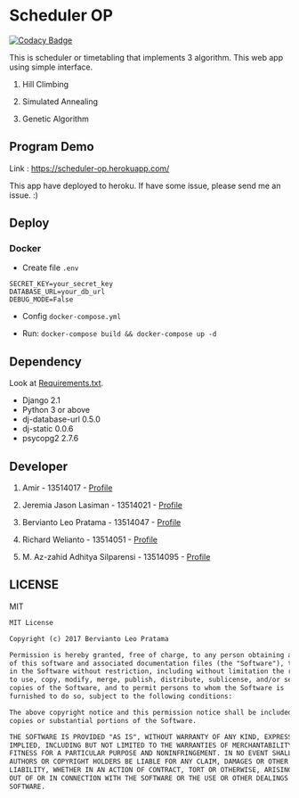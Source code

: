 # Scheduler OP

[![Codacy Badge](https://api.codacy.com/project/badge/Grade/384d23564c1d46e9b6d55999e0c91608)](https://app.codacy.com/app/berviantoleo/scheduler-op?utm_source=github.com&utm_medium=referral&utm_content=berv-uni-project/scheduler-op&utm_campaign=Badge_Grade_Settings)

This is scheduler or timetabling that implements 3 algorithm. This web app using simple interface.

1. Hill Climbing

2. Simulated Annealing

3. Genetic Algorithm

## Program Demo

Link : https://scheduler-op.herokuapp.com/

This app have deployed to heroku. If have some issue, please send me an issue. :)

## Deploy

### Docker

* Create file `.env`

```env
SECRET_KEY=your_secret_key
DATABASE_URL=your_db_url
DEBUG_MODE=False
```

* Config `docker-compose.yml`

* Run: `docker-compose build && docker-compose up -d`

## Dependency

Look at [Requirements.txt](./requirements.txt).

* Django 2.1
* Python 3 or above
* dj-database-url 0.5.0
* dj-static 0.0.6
* psycopg2 2.7.6

## Developer

1. Amir - 13514017 - [Profile](https://github.com/greenword000)

2. Jeremia Jason Lasiman - 13514021 - [Profile](https://github.com/JeremiaJ)

3. Bervianto Leo Pratama - 13514047 - [Profile](https://github.com/berviantoleo)

4. Richard Welianto - 13514051 - [Profile](https://github.com/RichardWellianto)

5. M. Az-zahid Adhitya Silparensi - 13514095 - [Profile](https://github.com/Azzahid)

## LICENSE

MIT

```markdown
MIT License

Copyright (c) 2017 Bervianto Leo Pratama

Permission is hereby granted, free of charge, to any person obtaining a copy
of this software and associated documentation files (the "Software"), to deal
in the Software without restriction, including without limitation the rights
to use, copy, modify, merge, publish, distribute, sublicense, and/or sell
copies of the Software, and to permit persons to whom the Software is
furnished to do so, subject to the following conditions:

The above copyright notice and this permission notice shall be included in all
copies or substantial portions of the Software.

THE SOFTWARE IS PROVIDED "AS IS", WITHOUT WARRANTY OF ANY KIND, EXPRESS OR
IMPLIED, INCLUDING BUT NOT LIMITED TO THE WARRANTIES OF MERCHANTABILITY,
FITNESS FOR A PARTICULAR PURPOSE AND NONINFRINGEMENT. IN NO EVENT SHALL THE
AUTHORS OR COPYRIGHT HOLDERS BE LIABLE FOR ANY CLAIM, DAMAGES OR OTHER
LIABILITY, WHETHER IN AN ACTION OF CONTRACT, TORT OR OTHERWISE, ARISING FROM,
OUT OF OR IN CONNECTION WITH THE SOFTWARE OR THE USE OR OTHER DEALINGS IN THE
SOFTWARE.
```
